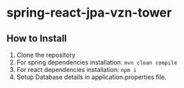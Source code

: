 # spring-react-jpa-vzn-tower

## How to Install
1. Clone the repository
2. For spring dependencies installation: `mvn clean compile`
3. For react dependencies installation: `npm i`
4. Setup Database details in application.properties file.
